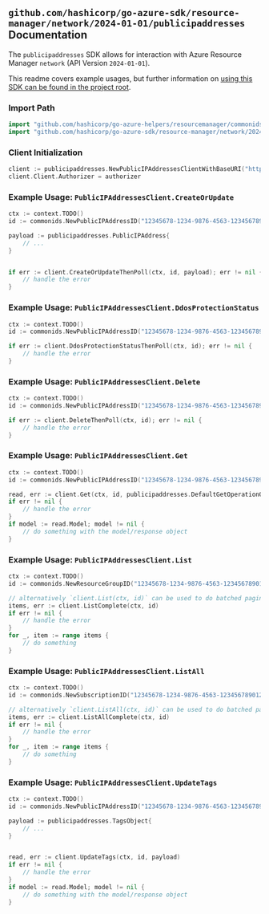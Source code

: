 
## `github.com/hashicorp/go-azure-sdk/resource-manager/network/2024-01-01/publicipaddresses` Documentation

The `publicipaddresses` SDK allows for interaction with Azure Resource Manager `network` (API Version `2024-01-01`).

This readme covers example usages, but further information on [using this SDK can be found in the project root](https://github.com/hashicorp/go-azure-sdk/tree/main/docs).

### Import Path

```go
import "github.com/hashicorp/go-azure-helpers/resourcemanager/commonids"
import "github.com/hashicorp/go-azure-sdk/resource-manager/network/2024-01-01/publicipaddresses"
```


### Client Initialization

```go
client := publicipaddresses.NewPublicIPAddressesClientWithBaseURI("https://management.azure.com")
client.Client.Authorizer = authorizer
```


### Example Usage: `PublicIPAddressesClient.CreateOrUpdate`

```go
ctx := context.TODO()
id := commonids.NewPublicIPAddressID("12345678-1234-9876-4563-123456789012", "example-resource-group", "publicIPAddressValue")

payload := publicipaddresses.PublicIPAddress{
	// ...
}


if err := client.CreateOrUpdateThenPoll(ctx, id, payload); err != nil {
	// handle the error
}
```


### Example Usage: `PublicIPAddressesClient.DdosProtectionStatus`

```go
ctx := context.TODO()
id := commonids.NewPublicIPAddressID("12345678-1234-9876-4563-123456789012", "example-resource-group", "publicIPAddressValue")

if err := client.DdosProtectionStatusThenPoll(ctx, id); err != nil {
	// handle the error
}
```


### Example Usage: `PublicIPAddressesClient.Delete`

```go
ctx := context.TODO()
id := commonids.NewPublicIPAddressID("12345678-1234-9876-4563-123456789012", "example-resource-group", "publicIPAddressValue")

if err := client.DeleteThenPoll(ctx, id); err != nil {
	// handle the error
}
```


### Example Usage: `PublicIPAddressesClient.Get`

```go
ctx := context.TODO()
id := commonids.NewPublicIPAddressID("12345678-1234-9876-4563-123456789012", "example-resource-group", "publicIPAddressValue")

read, err := client.Get(ctx, id, publicipaddresses.DefaultGetOperationOptions())
if err != nil {
	// handle the error
}
if model := read.Model; model != nil {
	// do something with the model/response object
}
```


### Example Usage: `PublicIPAddressesClient.List`

```go
ctx := context.TODO()
id := commonids.NewResourceGroupID("12345678-1234-9876-4563-123456789012", "example-resource-group")

// alternatively `client.List(ctx, id)` can be used to do batched pagination
items, err := client.ListComplete(ctx, id)
if err != nil {
	// handle the error
}
for _, item := range items {
	// do something
}
```


### Example Usage: `PublicIPAddressesClient.ListAll`

```go
ctx := context.TODO()
id := commonids.NewSubscriptionID("12345678-1234-9876-4563-123456789012")

// alternatively `client.ListAll(ctx, id)` can be used to do batched pagination
items, err := client.ListAllComplete(ctx, id)
if err != nil {
	// handle the error
}
for _, item := range items {
	// do something
}
```


### Example Usage: `PublicIPAddressesClient.UpdateTags`

```go
ctx := context.TODO()
id := commonids.NewPublicIPAddressID("12345678-1234-9876-4563-123456789012", "example-resource-group", "publicIPAddressValue")

payload := publicipaddresses.TagsObject{
	// ...
}


read, err := client.UpdateTags(ctx, id, payload)
if err != nil {
	// handle the error
}
if model := read.Model; model != nil {
	// do something with the model/response object
}
```
